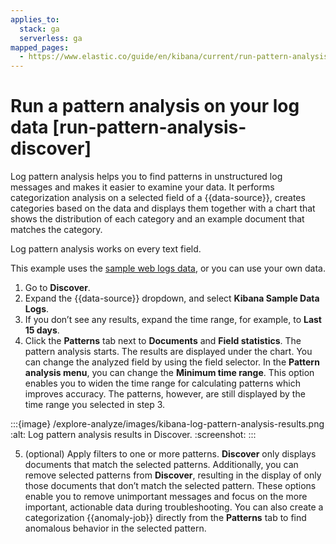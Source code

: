 ```yaml
---
applies_to:
  stack: ga
  serverless: ga
mapped_pages:
  - https://www.elastic.co/guide/en/kibana/current/run-pattern-analysis-discover.html
---
```


# Run a pattern analysis on your log data [run-pattern-analysis-discover]

Log pattern analysis helps you to find patterns in unstructured log messages and makes it easier to examine your data. It performs categorization analysis on a selected field of a {{data-source}}, creates categories based on the data and displays them together with a chart that shows the distribution of each category and an example document that matches the category.

Log pattern analysis works on every text field.

This example uses the [sample web logs data](../index.md#gs-get-data-into-kibana), or you can use your own data.

1. Go to **Discover**.
2. Expand the {{data-source}} dropdown, and select **Kibana Sample Data Logs**.
3. If you don’t see any results, expand the time range, for example, to **Last 15 days**.
4. Click the **Patterns** tab next to **Documents** and **Field statistics**. The pattern analysis starts. The results are displayed under the chart. You can change the analyzed field by using the field selector. In the **Pattern analysis menu**, you can change the **Minimum time range**. This option enables you to widen the time range for calculating patterns which improves accuracy. The patterns, however, are still displayed by the time range you selected in step 3.

:::{image} /explore-analyze/images/kibana-log-pattern-analysis-results.png
:alt: Log pattern analysis results in Discover.
:screenshot:
:::

5. (optional) Apply filters to one or more patterns. **Discover** only displays documents that match the selected patterns. Additionally, you can remove selected patterns from **Discover**, resulting in the display of only those documents that don’t match the selected pattern. These options enable you to remove unimportant messages and focus on the more important, actionable data during troubleshooting. You can also create a categorization {{anomaly-job}} directly from the **Patterns** tab to find anomalous behavior in the selected pattern.

